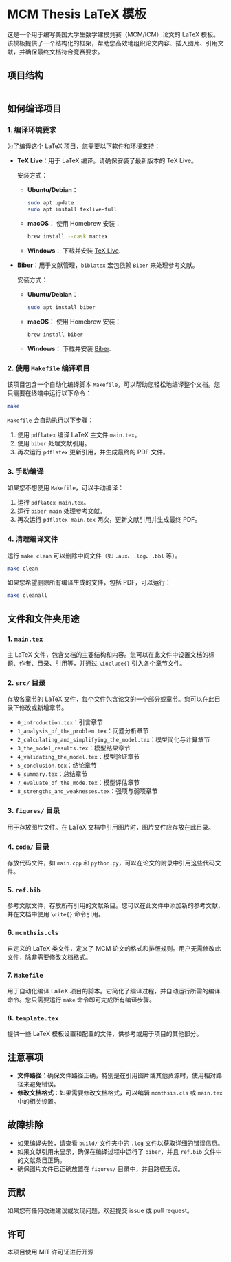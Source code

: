 # MCM Thesis LaTeX 模板

这是一个用于编写美国大学生数学建模竞赛（MCM/ICM）论文的 LaTeX 模板。该模板提供了一个结构化的框架，帮助您高效地组织论文内容、插入图片、引用文献，并确保最终文档符合竞赛要求。

## 项目结构

```

```

## 如何编译项目

### 1. 编译环境要求

为了编译这个 LaTeX 项目，您需要以下软件和环境支持：

- **TeX Live**：用于 LaTeX 编译。请确保安装了最新版本的 TeX Live。
  
  安装方式：
  - **Ubuntu/Debian**：
    ```bash
    sudo apt update
    sudo apt install texlive-full
    ```
  - **macOS**：
    使用 Homebrew 安装：
    ```bash
    brew install --cask mactex
    ```
  - **Windows**：
    下载并安装 [TeX Live](https://www.tug.org/texlive/).

- **Biber**：用于文献管理，`biblatex` 宏包依赖 `Biber` 来处理参考文献。
  
  安装方式：
  - **Ubuntu/Debian**：
    ```bash
    sudo apt install biber
    ```
  - **macOS**：
    使用 Homebrew 安装：
    ```bash
    brew install biber
    ```
  - **Windows**：
    下载并安装 [Biber](https://sourceforge.net/projects/biblatex-biber/).

### 2. 使用 `Makefile` 编译项目

该项目包含一个自动化编译脚本 `Makefile`，可以帮助您轻松地编译整个文档。您只需要在终端中运行以下命令：

```bash
make
```

`Makefile` 会自动执行以下步骤：

1. 使用 `pdflatex` 编译 LaTeX 主文件 `main.tex`。
2. 使用 `biber` 处理文献引用。
3. 再次运行 `pdflatex` 更新引用，并生成最终的 PDF 文件。

### 3. 手动编译

如果您不想使用 `Makefile`，可以手动编译：

1. 运行 `pdflatex main.tex`。
2. 运行 `biber main` 处理参考文献。
3. 再次运行 `pdflatex main.tex` 两次，更新文献引用并生成最终 PDF。

### 4. 清理编译文件

运行 `make clean` 可以删除中间文件（如 `.aux`、`.log`、`.bbl` 等）。

```bash
make clean
```

如果您希望删除所有编译生成的文件，包括 PDF，可以运行：

```bash
make cleanall
```

## 文件和文件夹用途

### 1. `main.tex`

主 LaTeX 文件，包含文档的主要结构和内容。您可以在此文件中设置文档的标题、作者、目录、引用等，并通过 `\include{}` 引入各个章节文件。

### 2. `src/` 目录

存放各章节的 LaTeX 文件，每个文件包含论文的一个部分或章节。您可以在此目录下修改或新增章节。

- `0_introduction.tex`：引言章节
- `1_analysis_of_the_problem.tex`：问题分析章节
- `2_calculating_and_simplifying_the_model.tex`：模型简化与计算章节
- `3_the_model_results.tex`：模型结果章节
- `4_validating_the_model.tex`：模型验证章节
- `5_conclusion.tex`：结论章节
- `6_summary.tex`：总结章节
- `7_evaluate_of_the_mode.tex`：模型评估章节
- `8_strengths_and_weaknesses.tex`：强项与弱项章节

### 3. `figures/` 目录

用于存放图片文件。在 LaTeX 文档中引用图片时，图片文件应存放在此目录。

### 4. `code/` 目录

存放代码文件，如 `main.cpp` 和 `python.py`，可以在论文的附录中引用这些代码文件。

### 5. `ref.bib`

参考文献文件，存放所有引用的文献条目。您可以在此文件中添加新的参考文献，并在文档中使用 `\cite{}` 命令引用。

### 6. `mcmthsis.cls`

自定义的 LaTeX 类文件，定义了 MCM 论文的格式和排版规则。用户无需修改此文件，除非需要修改文档格式。

### 7. `Makefile`

用于自动化编译 LaTeX 项目的脚本。它简化了编译过程，并自动运行所需的编译命令。您只需要运行 `make` 命令即可完成所有编译步骤。

### 8. `template.tex`

提供一些 LaTeX 模板设置和配置的文件，供参考或用于项目的其他部分。

## 注意事项

- **文件路径**：确保文件路径正确，特别是在引用图片或其他资源时，使用相对路径来避免错误。
- **修改文档格式**：如果需要修改文档格式，可以编辑 `mcmthsis.cls` 或 `main.tex` 中的相关设置。

## 故障排除

- 如果编译失败，请查看 `build/` 文件夹中的 `.log` 文件以获取详细的错误信息。
- 如果文献引用未显示，确保在编译过程中运行了 `biber`，并且 `ref.bib` 文件中的文献条目正确。
- 确保图片文件已正确放置在 `figures/` 目录中，并且路径无误。

## 贡献

如果您有任何改进建议或发现问题，欢迎提交 issue 或 pull request。

## 许可

本项目使用 MIT 许可证进行开源
